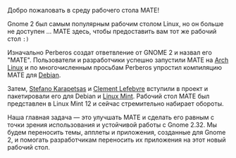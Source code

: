 <!--
.. link:
.. description:
.. tags: Arch Linux,Debian,Linux Mint
.. date: 2011-12-05 12:00:30
.. title: Introducing MATE Desktop
.. slug: 2011-12-05-introducing-mate-desktop
.. author: Clement Lefebvre
-->

Добро пожаловать в среду рабочего стола MATE! 

Gnome 2 был самым популярным рабочим столом Linux, но он больше не доступен ... MATE 
здесь, чтобы предоставить вам тот же рабочий стол `:)` 

Изначально Perberos создат ответвление от GNOME 2 и назвал его "МАТЕ". Пользователи
и разработчики успешно запустили МАТЕ на [Arch Linux](https://www.archlinux.org)
и по многочисленным просьбам Perberos упростил компиляцию МАТЕ для
[Debian](https://www.debian.org).

Затем, [Stefano Karapetsas](https://github.com/stefano-k) и [Clement Lefebvre](https://github.com/clefebvre)
вступили в проект и пакетировали его для Debian и [Linux Mint](https://www.linuxmint.com).
Рабочий стол МАТЕ был представлен в Linux Mint 12 и сейчас стремительно набирает обороты.

Наша главная задача — это улучшать МАТЕ и сделать его равным с точки
зрения использования и устойчивой работы с Gnome 2.32. Мы будем переносить темы,
апплеты и приложения, созданные для Gnome 2, и помогать разработчикам переносить
их приложения на этот новый рабочий стол.

